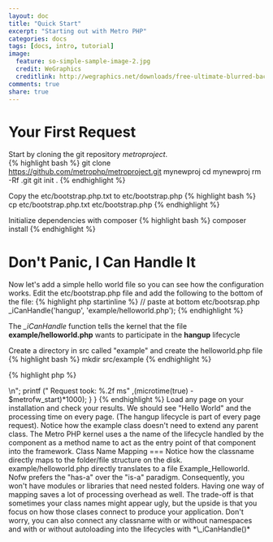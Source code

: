 ```yaml
---
layout: doc
title: "Quick Start"
excerpt: "Starting out with Metro PHP"
categories: docs
tags: [docs, intro, tutorial]
image:
  feature: so-simple-sample-image-2.jpg
  credit: WeGraphics
  creditlink: http://wegraphics.net/downloads/free-ultimate-blurred-background-pack/
comments: true
share: true
---
```



Your First Request
=====
Start by cloning the git repository _metroproject_.  
{% highlight bash %}
git clone https://github.com/metrophp/metroproject.git mynewproj
cd mynewproj
rm -Rf .git
git init .
{% endhighlight %}

Copy the etc/bootstrap.php.txt to etc/bootstrap.php
{% highlight bash %}
cp etc/bootstrap.php.txt etc/bootstrap.php
{% endhighlight %}

Initialize dependencies with composer
{% highlight bash %}
composer install
{% endhighlight %}

Don't Panic, I Can Handle It
======

Now let's add a simple hello world file so you can see how the configuration works. Edit the etc/bootstrap.php file and add the following to the bottom of the file:
{% highlight php startinline %}
// paste at bottom etc/bootsrap.php
_iCanHandle('hangup',  'example/helloworld.php');
{% endhighlight %}

The *\_iCanHandle* function tells the kernel that the file **example/helloworld.php** wants to participate in the **hangup** lifecycle

Create a directory in src called "example" and create the helloworld.php file
{% highlight bash %}
mkdir src/example
{% endhighlight %}

{% highlight php %}
<?php
class Example_Helloworld {

	public function hangup($request, $response) {
		global $metrofw_start;
                echo "Hello World. <br/>\n";
                printf (" Request took: %.2f ms" ,(microtime(true) - $metrofw_start)*1000);
	}
}
{% endhighlight %}

Load any page on your installation and check your results.  We should see "Hello World" and the processing time on every page.  (The hangup lifecycle is part of every page request).

Notice how the example class doesn't need to extend any parent class.  The Metro PHP kernel uses a the name of the lifecycle handled by the component as a method name to act as the entry point of that component into the framework.

Class Name Mapping
===
Notice how the classname directly maps to the folder/file structure on the disk. example/helloworld.php directly translates to a file Example_Helloworld. Nofw prefers the "has-a" over the "is-a" paradigm. Consequently, you won't have modules or libraries that need nested folders. Having one way of mapping saves a lot of processing overhead as well. The trade-off is that sometimes your class names might appear ugly, but the upside is that you focus on how those clases connect to produce your application.

Don't worry, you can also connect any classname with or without namespaces and with or without autoloading into the lifecycles with *\_iCanHandle()*
